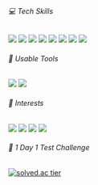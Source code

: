 <!--
![header](https://capsule-render.vercel.app/api?type=waving&color=gradient&text=youngzziny&height=120&fontColor=ffffff&fontSize=12&fontAlign=95&fontAlignY=10&animation=twinkling)
<br>
-->
<h6>💻 Tech Skills</h6>
<a href="#none"><img src="https://img.shields.io/badge/Java-007396?style=flat-square&logo=Java&logoColor=white"/></a>
<a href="#none"><img src="https://img.shields.io/badge/Spring-6DB33F?style=flat-square&logo=Spring&logoColor=white"/></a>
<a href="#none"><img src="https://img.shields.io/badge/Oracle-F80000?style=flat-square&logo=Oracle&logoColor=white"/></a>
<a href="#none"><img src="https://img.shields.io/badge/HTML5-E34F26?style=flat-square&logo=HTML5&logoColor=white"/></a>
<a href="#none"><img src="https://img.shields.io/badge/CSS3-1572B6?style=flat-square&logo=CSS3&logoColor=white"/></a>
<a href="#none"><img src="https://img.shields.io/badge/JavaScript-F7DF1E?style=flat-square&logo=JavaScript&logoColor=white"/></a>
<a href="#none"><img src="https://img.shields.io/badge/jQuery-0769AD?style=flat-square&logo=jQuery&logoColor=white"/></a>
<a href="#none"><img src="https://img.shields.io/badge/Git-F05032?style=flat-square&logo=Git&logoColor=white"/></a>
<br>
<h6>📌 Usable Tools</h6>
<a href="#none"><img src="https://img.shields.io/badge/Eclipse IDE-2C2255?style=flat-square&logo=Eclipse IDE&logoColor=white"/></a>
<a href="#none"><img src="https://img.shields.io/badge/Notion-000000?style=flat-square&logo=Notion&logoColor=white"/></a>
<h6>👀 Interests</h6>
<a href="#none"><img src="https://img.shields.io/badge/Steam-000000?style=flat-square&logo=Steam&logoColor=white"/></a>
<a href="#none"><img src="https://img.shields.io/badge/Riot Games-D32936?style=flat-square&logo=Riot Games&logoColor=white"/></a>
<a href="#none"><img src="https://img.shields.io/badge/EA-000000?style=flat-square&logo=EA&logoColor=white"/></a>
<a href="#none"><img src="https://img.shields.io/badge/YouTube-FF0000?style=flat-square&logo=YouTube&logoColor=white"/></a>
<br>
<h6>📆 1 Day 1 Test Challenge</h6>

[![solved.ac tier](http://mazassumnida.wtf/api/generate_badge?boj=kiki_laboratory)](https://solved.ac/kiki_laboratory)

